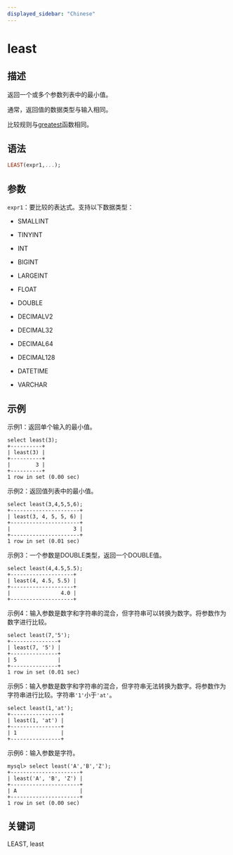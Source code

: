 ```yaml
---
displayed_sidebar: "Chinese"
---
```


# least

## 描述

返回一个或多个参数列表中的最小值。

通常，返回值的数据类型与输入相同。

比较规则与[greatest](greatest.md)函数相同。

## 语法

```Haskell
LEAST(expr1,...);
```

## 参数

`expr1`：要比较的表达式。支持以下数据类型：

- SMALLINT

- TINYINT

- INT

- BIGINT

- LARGEINT

- FLOAT

- DOUBLE

- DECIMALV2

- DECIMAL32

- DECIMAL64

- DECIMAL128

- DATETIME

- VARCHAR

## 示例

示例1：返回单个输入的最小值。

```Plain
select least(3);
+----------+
| least(3) |
+----------+
|        3 |
+----------+
1 row in set (0.00 sec)
```

示例2：返回值列表中的最小值。

```Plain
select least(3,4,5,5,6);
+----------------------+
| least(3, 4, 5, 5, 6) |
+----------------------+
|                    3 |
+----------------------+
1 row in set (0.01 sec)
```

示例3：一个参数是DOUBLE类型，返回一个DOUBLE值。

```Plain
select least(4,4.5,5.5);
+--------------------+
| least(4, 4.5, 5.5) |
+--------------------+
|                4.0 |
+--------------------+
```

示例4：输入参数是数字和字符串的混合，但字符串可以转换为数字。将参数作为数字进行比较。

```Plain
select least(7,'5');
+---------------+
| least(7, '5') |
+---------------+
| 5             |
+---------------+
1 row in set (0.01 sec)
```

示例5：输入参数是数字和字符串的混合，但字符串无法转换为数字。将参数作为字符串进行比较。字符串`'1'`小于`'at'`。

```Plain
select least(1,'at');
+----------------+
| least(1, 'at') |
+----------------+
| 1              |
+----------------+
```

示例6：输入参数是字符。

```Plain
mysql> select least('A','B','Z');
+----------------------+
| least('A', 'B', 'Z') |
+----------------------+
| A                    |
+----------------------+
1 row in set (0.00 sec)
```

## 关键词

LEAST, least